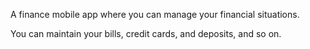 A finance mobile app where you can manage your financial situations.

You can maintain your bills, credit cards, and deposits, and so on.
